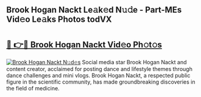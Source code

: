 ## Brook Hogan Nackt Le𝚊k𝚎d N𝚞𝚍e - Part-MEs Vid𝚎o Le𝚊ks Photos todVX

# <h2><a href="http://fb0ayv.evod.top/?m=Brook+Hogan+Nackt">🔗 👉🔴 Brook Hogan Nackt Vid𝚎o Ph𝚘t𝚘s</a></h2>

[![Brook Hogan Nackt N𝚞d𝚎s](https://i.imgur.com/8V9OHl7.gif)](http://fb0ayv.evod.top/?m=Brook+Hogan+Nackt)
Social media star Brook Hogan Nackt and content creator, acclaimed for posting dance and lifestyle themes through dance challenges and mini vlogs. Brook Hogan Nackt, a respected public figure in the scientific community, has made groundbreaking discoveries in the field of medicine. 

